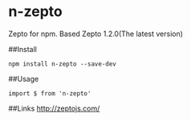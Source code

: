 # n-zepto
Zepto for npm.
Based Zepto 1.2.0(The latest version)

##Install

`npm install n-zepto --save-dev`

##Usage

`import $ from 'n-zepto'`

##Links
http://zeptojs.com/